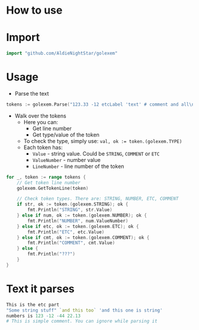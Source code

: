 # How to use

# Import
```go
import "github.com/AldieNightStar/golexem"
```

# Usage
* Parse the text
```go
tokens := golexem.Parse("123.33 -12 etcLabel 'text' # comment and all\n'test' # Another comment\n")
```
* Walk over the tokens
    * Here you can:
        * Get line number
        * Get type/value of the token
    * To check the type, simply use: `val, ok := token.(golexem.TYPE)`
    * Each token has:
        * `Value` - string value. Could be `STRING`, `COMMENT` or `ETC`
        * `ValueNumber` - number value
        * `LineNumber` - line number of the token
```go
for _, token := range tokens {
    // Get token line number
    golexem.GetTokenLine(token)

    // Check token types. There are: STRING, NUMBER, ETC, COMMENT
    if str, ok := token.(golexem.STRING); ok {
        fmt.Println("STRING", str.Value)
    } else if num, ok := token.(golexem.NUMBER); ok {
        fmt.Println("NUMBER", num.ValueNumber)
    } else if etc, ok := token.(golexem.ETC); ok {
        fmt.Println("ETC", etc.Value)
    } else if cmt, ok := token.(golexem.COMMENT); ok {
        fmt.Println("COMMENT", cmt.Value)
    } else {
        fmt.Println("???")
    }
}
```

# Text it parses
```r
This is the etc part
"Some string stuff" `and this too` 'and this one is string'
numbers is 123 -12 -44 22.13
# This is simple comment. You can ignore while parsing it
```